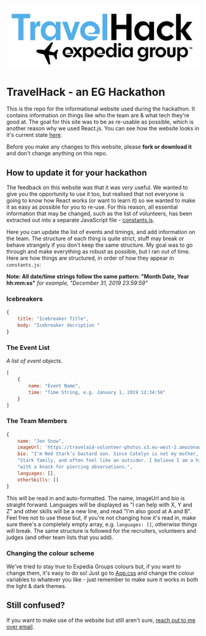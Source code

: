 ![TravelHack Logo](./src/images/travelhack_logo.png "TraveHhack Logo")

# TravelHack - an EG Hackathon
This is the repo for the informational website used during the hackathon. It contains information on things like who the team are & what tech they're good at. The goal for this site was to be as re-usable as possible, which is another reason why we used React.js. 
You can see how the website looks in it's current state [here](https://witaylor.github.io/travelhack-info).

Before you make any changes to this website, please **fork or download it** and don't change anything on this repo.

## How to update it for your hackathon
The feedback on this website was that it was *very* useful. We wanted to give you the opportunity to use it too, but realised that not everyone is going to know how React works (or want to learn it) so we wanted to make it as easy as possible for you to re-use. For this reason, all essential information that may be changed, such as the list of volunteers, has been extracted out into a separate JavaScript file - [constants.js](./src/constants.js).

Here you can update the list of events and timings, and add information on the team. The structure of each thing is quite strict, stuff may break or behave strangely if you don't keep the same structure. My goal was to go through and make everything as robust as possible, but I ran out of time. Here are how things are structured, in order of how they appear in `constants.js`:

**Note: All date/time strings follow the same pattern: "Month Date, Year hh:mm:ss"**
*for example, "December 31, 2019 23:59:59"*

### Icebreakers
```javascript
{
    title: "Icebreaker Title",
    body: "Icebreaker decription "
}
```

### The Event List
*A list of event objects.*
```javascript
[
    {
        name: "Event Name",
        time: "Time String, e.g. January 1, 2019 12:34:56"
    }
]
```

### The Team Members
```javascript
{
    name: "Jon Snow",
    imageUrl: 'https://travelaid-volunteer-photos.s3.eu-west-2.amazonaws.com/jonsnow',
    bio: "I'm Ned Stark’s bastard son. Since Catelyn is not my mother, I am not a proper member of the " +
    "Stark family, and often feel like an outsider. I believe I am a highly capable swordsman and thinker, " +
    "with a knack for piercing observations.",
    languages: [],
    otherSkills: []
}
```

This will be read in and auto-formatted. The name, imageUrl and bio is straight forward. Languages will be displayed as "I can help with X, Y and Z" and other skills will be a new line, and read "I'm also good at A and B". Feel free not to use these but, if you're not changing how it's read in, make sure there's a completely empty array, e.g. `languages: []`, otherwise things will break. 
The same structure is followed for the recruiters, volunteers and judges (and other team lists that you add).

### Changing the colour scheme 
We've tried to stay true to Expedia Groups colours but, if you want to change them, it's easy to do so! Just go to [App.css](./src/App.css) and change the colour variables to whatever you like - just remember to make sure it works in both the light & dark themes.

## Still confused?
If you want to make use of the website but still aren't sure, [reach out to me over email](mailto:will_taylor13@outlook.com).


